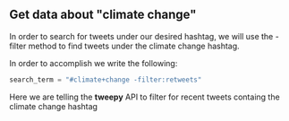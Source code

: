 <!--title={The -filter method}-->

## Get data about "climate change"

In order to search for tweets under our desired hashtag, we will use the -filter method to find tweets under the climate change hashtag.

In order to accomplish we write the following:

``` python
search_term = "#climate+change -filter:retweets"
```

Here we are telling the **tweepy** API to filter for recent tweets containg the climate change hashtag